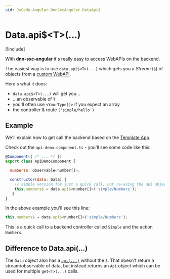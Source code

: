 ```yaml
---
uid: JsCode.Angular.DnnSxcAngular.DataApi$
---
```


# Data.api$\<T\>(...)

[!include[](~/basics/stack/_shared-float-summary.md)]
<style>.context-box-summary .spa-2sxc-js { visibility: visible; } </style>

With **dnn-sxc-angular** it's really easy to access WebAPIs on the backend. 

The easiest way is to use `data.api$<T>(...)` which gets you a _Stream_ (`$`) of objects from a [custom WebAPI](xref:WebApi.Custom.Index).

Here's what it does:

* `data.api$<T>(...)` will get you...
* ...an observable of `T` 
* you'll often use `<YourType[]>` if you expect an array
* the controller & route `('simple/hello')`

## Example

We'll explain how to get call the backend based on the [Template App](xref:JsCode.Angular.TemplateApp).

Check out the `api-demo.component.ts` - you'll see some code like this:

```js
@Component({ /* ... */ })
export class ApiDemoComponent {

  numbers$: Observable<number[]>;

  constructor(data: Data) {
    // simple version for just a quick call, not re-using the api object
    this.numbers$ = data.api$<number[]>('simple/Numbers');
   }
}
```

In the above example you'll see this line: 

```javascript
this.numbers$ = data.api$<number[]>('simple/Numbers');
```

This is a quick call to a backend controller called `Simple` and the action `Numbers`. 

## Difference to Data.api(...)

The `Data` object also has a [`api(...)`](xref:JsCode.Angular.DnnSxcAngular.DataApi) without the `$`. That doesn't return a stream/observable of data, but instead returns an `Api` object which can be used for multiple `get<T>(...)` calls. 

